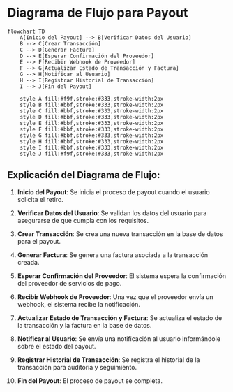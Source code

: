 
# Diagrama de Flujo para Payout

```mermaid
flowchart TD
    A[Inicio del Payout] --> B[Verificar Datos del Usuario]
    B --> C[Crear Transacción]
    C --> D[Generar Factura]
    D --> E[Esperar Confirmación del Proveedor]
    E --> F[Recibir Webhook de Proveedor]
    F --> G[Actualizar Estado de Transacción y Factura]
    G --> H[Notificar al Usuario]
    H --> I[Registrar Historial de Transacción]
    I --> J[Fin del Payout]

    style A fill:#f9f,stroke:#333,stroke-width:2px
    style B fill:#bbf,stroke:#333,stroke-width:2px
    style C fill:#bbf,stroke:#333,stroke-width:2px
    style D fill:#bbf,stroke:#333,stroke-width:2px
    style E fill:#bbf,stroke:#333,stroke-width:2px
    style F fill:#bbf,stroke:#333,stroke-width:2px
    style G fill:#bbf,stroke:#333,stroke-width:2px
    style H fill:#bbf,stroke:#333,stroke-width:2px
    style I fill:#bbf,stroke:#333,stroke-width:2px
    style J fill:#f9f,stroke:#333,stroke-width:2px
```

## Explicación del Diagrama de Flujo:

1. **Inicio del Payout**: Se inicia el proceso de payout cuando el usuario solicita el retiro.

2. **Verificar Datos del Usuario**: Se validan los datos del usuario para asegurarse de que cumpla con los requisitos.

3. **Crear Transacción**: Se crea una nueva transacción en la base de datos para el payout.

4. **Generar Factura**: Se genera una factura asociada a la transacción creada.

5. **Esperar Confirmación del Proveedor**: El sistema espera la confirmación del proveedor de servicios de pago.

6. **Recibir Webhook de Proveedor**: Una vez que el proveedor envía un webhook, el sistema recibe la notificación.

7. **Actualizar Estado de Transacción y Factura**: Se actualiza el estado de la transacción y la factura en la base de datos.

8. **Notificar al Usuario**: Se envía una notificación al usuario informándole sobre el estado del payout.

9. **Registrar Historial de Transacción**: Se registra el historial de la transacción para auditoría y seguimiento.

10. **Fin del Payout**: El proceso de payout se completa.
